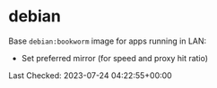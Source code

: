 # debian

Base `debian:bookworm` image for apps running in LAN:

- Set preferred mirror (for speed and proxy hit ratio)

Last Checked: 2023-07-24 04:22:55+00:00
